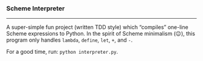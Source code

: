 ### Scheme Interpreter

----------  

A super-simple fun project (written TDD style) which “compiles” one-line Scheme expressions to Python. In the spirit of Scheme minimalism (:wink:), this program only handles `lambda`, `define`, `let`, `+`, and `-`.

For a good time, run: ```python interpreter.py```.


